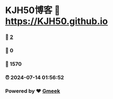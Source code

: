 # KJH50博客 :link: https://KJH50.github.io 
### :page_facing_up: [2](https://KJH50.github.io/tag.html) 
### :speech_balloon: 0 
### :hibiscus: 1570 
### :alarm_clock: 2024-07-14 01:56:52 
### Powered by :heart: [Gmeek](https://github.com/Meekdai/Gmeek)
